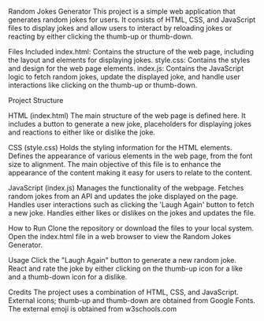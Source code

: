Random Jokes Generator
This project is a simple web application that generates random jokes for users. It consists of HTML, CSS, and JavaScript files to display jokes and allow users to interact by reloading jokes or reacting by either clicking the thumb-up or thumb-down.

Files Included
index.html: Contains the structure of the web page, including the layout and elements for displaying jokes.
style.css: Contains the styles and design for the web page elements.
index.js: Contains the JavaScript logic to fetch random jokes, update the displayed joke, and handle user interactions like clicking on the thumb-up or thumb-down.


Project Structure

HTML (index.html)
The main structure of the web page is defined here.
It includes a button to generate a new joke, placeholders for displaying jokes and reactions to either like or dislike the joke.

CSS (style.css)
Holds the styling information for the HTML elements.
Defines the appearance of various elements in the web page, from the font size to alignment.
The main objective of this file is to enhance the appearance of the content making it easy for users to relate to the content.

JavaScript (index.js)
Manages the functionality of the webpage.
Fetches random jokes from an API and updates the joke displayed on the page.
Handles user interactions such as clicking the 'Laugh Again' button to fetch a new joke.
Handles either likes or dislikes on the jokes and updates the file.

How to Run
Clone the repository or download the files to your local system.
Open the index.html file in a web browser to view the Random Jokes Generator.

Usage
Click the "Laugh Again" button to generate a new random joke.
React and rate the joke by either clicking on the thumb-up icon for a like and a thumb-down icon for a dislike.

Credits
The project uses a combination of HTML, CSS, and JavaScript.
External icons; thumb-up and thumb-down are obtained from Google Fonts.
The external emoji is obtained from w3schools.com
